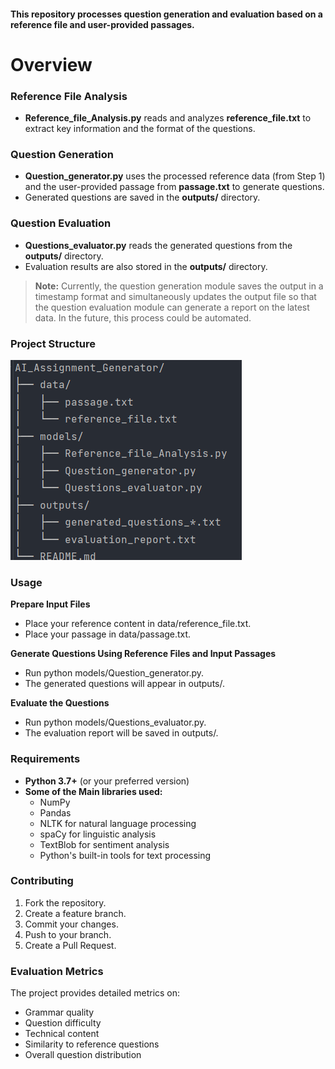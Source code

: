 #### This repository processes question generation and evaluation based on a reference file and user-provided passages.

# Overview

### Reference File Analysis
- **Reference_file_Analysis.py** reads and analyzes **reference_file.txt** to extract key information and the format of the questions.

### Question Generation
- **Question_generator.py** uses the processed reference data (from Step 1) and the user-provided passage from **passage.txt** to generate questions.
- Generated questions are saved in the **outputs/** directory.

### Question Evaluation
- **Questions_evaluator.py** reads the generated questions from the **outputs/** directory.
- Evaluation results are also stored in the **outputs/** directory.

> **Note:** Currently, the question generation module saves the output in a timestamp format and simultaneously updates the output file so that the question evaluation module can generate a report on the latest data. In the future, this process could be automated.

### Project Structure

![Project_structure.png](Project_structure.png)

### Usage
**Prepare Input Files**
   - Place your reference content in data/reference_file.txt.
   - Place your passage in data/passage.txt.

**Generate Questions Using Reference Files and Input Passages**
   - Run python models/Question_generator.py.
   - The generated questions will appear in outputs/.

**Evaluate the Questions**
   - Run python models/Questions_evaluator.py.
   - The evaluation report will be saved in outputs/.
   
### Requirements
- **Python 3.7+** (or your preferred version)
- **Some of the Main libraries used:**
  - NumPy
  - Pandas
  - NLTK for natural language processing
  - spaCy for linguistic analysis
  - TextBlob for sentiment analysis
  - Python's built-in tools for text processing

### Contributing
1. Fork the repository.
2. Create a feature branch.
3. Commit your changes.
4. Push to your branch.
5. Create a Pull Request.

### Evaluation Metrics
The project provides detailed metrics on:
- Grammar quality
- Question difficulty
- Technical content
- Similarity to reference questions
- Overall question distribution

